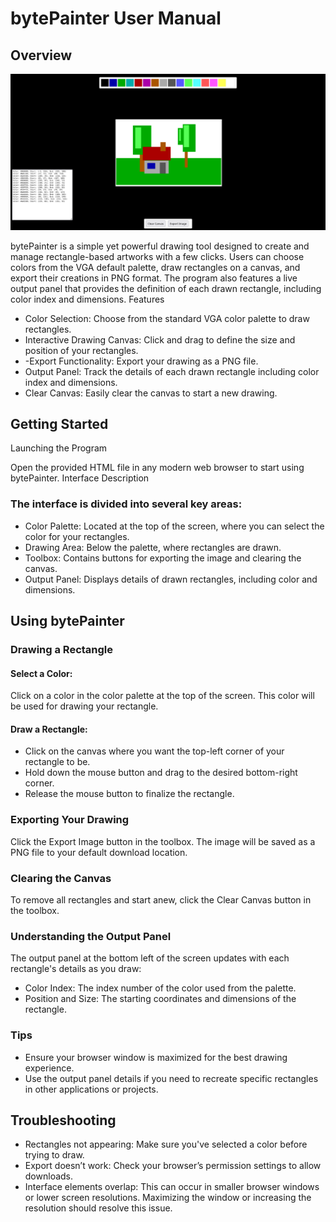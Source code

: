 # bytePainter User Manual

## Overview

![bytePainter](bytepainter.png)

bytePainter is a simple yet powerful drawing tool designed to create and manage rectangle-based artworks with a few clicks. Users can choose colors from the VGA default palette, draw rectangles on a canvas, and export their creations in PNG format. The program also features a live output panel that provides the definition of each drawn rectangle, including color index and dimensions.
Features

- Color Selection: Choose from the standard VGA color palette to draw rectangles.
- Interactive Drawing Canvas: Click and drag to define the size and position of your rectangles.
- -Export Functionality: Export your drawing as a PNG file.
- Output Panel: Track the details of each drawn rectangle including color index and dimensions.
- Clear Canvas: Easily clear the canvas to start a new drawing.

## Getting Started
Launching the Program

Open the provided HTML file in any modern web browser to start using bytePainter.
Interface Description

### The interface is divided into several key areas:

- Color Palette: Located at the top of the screen, where you can select the color for your rectangles.
- Drawing Area: Below the palette, where rectangles are drawn.
- Toolbox: Contains buttons for exporting the image and clearing the canvas.
- Output Panel: Displays details of drawn rectangles, including color and dimensions.

## Using bytePainter

### Drawing a Rectangle

#### Select a Color:
Click on a color in the color palette at the top of the screen. This color will be used for drawing your rectangle.

#### Draw a Rectangle:
- Click on the canvas where you want the top-left corner of your rectangle to be.
- Hold down the mouse button and drag to the desired bottom-right corner.
- Release the mouse button to finalize the rectangle.

### Exporting Your Drawing

Click the Export Image button in the toolbox. The image will be saved as a PNG file to your default download location.

### Clearing the Canvas

To remove all rectangles and start anew, click the Clear Canvas button in the toolbox.

### Understanding the Output Panel

The output panel at the bottom left of the screen updates with each rectangle's details as you draw:
- Color Index: The index number of the color used from the palette.
- Position and Size: The starting coordinates and dimensions of the rectangle.

### Tips

- Ensure your browser window is maximized for the best drawing experience.
- Use the output panel details if you need to recreate specific rectangles in other applications or projects.

## Troubleshooting

- Rectangles not appearing: Make sure you've selected a color before trying to draw.
- Export doesn’t work: Check your browser’s permission settings to allow downloads.
- Interface elements overlap: This can occur in smaller browser windows or lower screen resolutions. Maximizing the window or increasing the resolution should resolve this issue.
